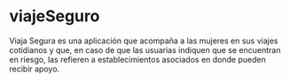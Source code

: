 # viajeSeguro
Viaja Segura es una aplicación que acompaña a las mujeres en sus viajes cotidianos y que, en caso de que las usuarias indiquen que se encuentran en riesgo, las refieren a establecimientos asociados en donde pueden recibir apoyo. 
